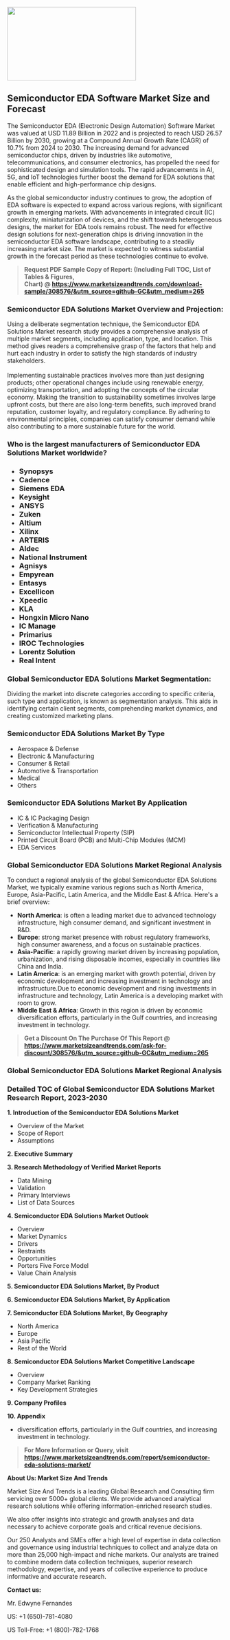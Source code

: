 <p><img class="alignnone size-medium wp-image-20088" src="https://ffe5etoiles.com/wp-content/uploads/2024/12/MST1-300x171.png" alt="" width="300" height="171" /></p><h2>Semiconductor EDA Software Market Size and Forecast</h2><p>The Semiconductor EDA (Electronic Design Automation) Software Market was valued at USD 11.89 Billion in 2022 and is projected to reach USD 26.57 Billion by 2030, growing at a Compound Annual Growth Rate (CAGR) of 10.7% from 2024 to 2030. The increasing demand for advanced semiconductor chips, driven by industries like automotive, telecommunications, and consumer electronics, has propelled the need for sophisticated design and simulation tools. The rapid advancements in AI, 5G, and IoT technologies further boost the demand for EDA solutions that enable efficient and high-performance chip designs.</p><p>As the global semiconductor industry continues to grow, the adoption of EDA software is expected to expand across various regions, with significant growth in emerging markets. With advancements in integrated circuit (IC) complexity, miniaturization of devices, and the shift towards heterogeneous designs, the market for EDA tools remains robust. The need for effective design solutions for next-generation chips is driving innovation in the semiconductor EDA software landscape, contributing to a steadily increasing market size. The market is expected to witness substantial growth in the forecast period as these technologies continue to evolve.</p></p><blockquote id="" class=""><strong>Request PDF Sample Copy of Report: (Including Full TOC, List of Tables &amp; Figures, Chart)&nbsp;@&nbsp;<strong><a href="https://www.marketsizeandtrends.com/download-sample/308576/&utm_source=github-GC&utm_medium=265" target="_blank">https://www.marketsizeandtrends.com/download-sample/308576/&utm_source=github-GC&utm_medium=265</a></strong></strong></blockquote><h3 id="" class="">Semiconductor EDA Solutions Market&nbsp;Overview and Projection:</h3><p id="" class="">Using a deliberate segmentation technique, the Semiconductor EDA Solutions Market research study provides a comprehensive analysis of multiple market segments, including application, type, and location. This method gives readers a comprehensive grasp of the factors that help and hurt each industry in order to satisfy the high standards of industry stakeholders. <br /> <br />Implementing sustainable practices involves more than just designing products; other operational changes include using renewable energy, optimizing transportation, and adopting the concepts of the circular economy. Making the transition to sustainability sometimes involves large upfront costs, but there are also long-term benefits, such improved brand reputation, customer loyalty, and regulatory compliance. By adhering to environmental principles, companies can satisfy consumer demand while also contributing to a more sustainable future for the world.</p><h3 id="" class="">Who is the largest manufacturers of&nbsp;Semiconductor EDA Solutions Market worldwide?</h3><h3 class=""><p><ul><li>Synopsys </li><li> Cadence </li><li> Siemens EDA </li><li> Keysight </li><li> ANSYS </li><li> Zuken </li><li> Altium </li><li> Xilinx </li><li> ARTERIS </li><li> Aldec </li><li> National Instrument </li><li> Agnisys </li><li> Empyrean </li><li> Entasys </li><li> Excellicon </li><li> Xpeedic </li><li> KLA </li><li> Hongxin Micro Nano </li><li> IC Manage </li><li> Primarius </li><li> IROC Technologies </li><li> Lorentz Solution </li><li> Real Intent</li></ul></p></h3><h3 id="" class="">Global&nbsp;Semiconductor EDA Solutions Market Segmentation:</h3><p id="" class="">Dividing the market into discrete categories according to specific criteria, such type and application, is known as segmentation analysis. This aids in identifying certain client segments, comprehending market dynamics, and creating customized marketing plans.</p><h3 id="" class="">Semiconductor EDA Solutions Market&nbsp;By Type</h3><p><p><ul><li>Aerospace & Defense</li><li> Electronic & Manufacturing</li><li> Consumer & Retail</li><li> Automotive & Transportation</li><li> Medical</li><li> Others</p></li></ul></p></p><h3 id="" class="">Semiconductor EDA Solutions Market&nbsp;By Application</h3><p class=""><p><ul><li>IC & IC Packaging Design</li><li> Verification & Manufacturing</li><li> Semiconductor Intellectual Property (SIP)</li><li> Printed Circuit Board (PCB) and Multi-Chip Modules (MCM)</li><li> EDA Services</li></ul></p></p><h3 id="" class="">Global Semiconductor EDA Solutions Market Regional Analysis</h3><p id="" class="">To conduct a regional analysis of the global Semiconductor EDA Solutions Market, we typically examine various regions such as North America, Europe, Asia-Pacific, Latin America, and the Middle East &amp; Africa. Here's a brief overview:</p><ul><li><strong>North America</strong>: is often a leading market due to advanced technology infrastructure, high consumer demand, and significant investment in R&amp;D.</li><li><strong>Europe</strong>: strong market presence with robust regulatory frameworks, high consumer awareness, and a focus on sustainable practices.</li><li><strong>Asia-Pacific</strong>: a rapidly growing market driven by increasing population, urbanization, and rising disposable incomes, especially in countries like China and India.</li><li><strong>Latin America</strong>: is an emerging market with growth potential, driven by economic development and increasing investment in technology and infrastructure.Due to economic development and rising investments in infrastructure and technology, Latin America is a developing market with room to grow.</li><li><strong>Middle East &amp; Africa</strong>: Growth in this region is driven by economic diversification efforts, particularly in the Gulf countries, and increasing investment in technology.</li></ul><blockquote id="" class=""><strong>Get a Discount On The Purchase Of This Report @ <strong><a href="https://www.marketsizeandtrends.com/ask-for-discount/308576/&utm_source=github-GC&utm_medium=265" target="_blank">https://www.marketsizeandtrends.com/ask-for-discount/308576/&utm_source=github-GC&utm_medium=265</a></strong></strong></blockquote><h3 id="" class="">Global Semiconductor EDA Solutions Market Regional Analysis</h3><h3 id="" class="">Detailed TOC of Global Semiconductor EDA Solutions Market Research Report, 2023-2030</h3><p id="" class=""><strong>1. Introduction of the Semiconductor EDA Solutions Market</strong></p><ul><li>Overview of the Market</li><li>Scope of Report</li><li>Assumptions</li></ul><p id="" class=""><strong>2. Executive Summary</strong></p><p id="" class=""><strong>3. Research Methodology of Verified Market Reports</strong></p><ul><li>Data Mining</li><li>Validation</li><li>Primary Interviews</li><li>List of Data Sources</li></ul><p id="" class=""><strong>4. Semiconductor EDA Solutions Market Outlook</strong></p><ul><li>Overview</li><li>Market Dynamics</li><li>Drivers</li><li>Restraints</li><li>Opportunities</li><li>Porters Five Force Model</li><li>Value Chain Analysis</li></ul><p id="" class=""><strong>5. Semiconductor EDA Solutions Market, By Product</strong></p><p id="" class=""><strong>6. Semiconductor EDA Solutions Market, By Application</strong></p><p id="" class=""><strong>7. Semiconductor EDA Solutions Market, By Geography</strong></p><ul><li>North America</li><li>Europe</li><li>Asia Pacific</li><li>Rest of the World</li></ul><p id="" class=""><strong>8. Semiconductor EDA Solutions Market Competitive Landscape</strong></p><ul><li>Overview</li><li>Company Market Ranking</li><li>Key Development Strategies</li></ul><p id="" class=""><strong>9. Company Profiles</strong></p><p id="" class=""><strong>10. Appendix</strong></p><ul><li>diversification efforts, particularly in the Gulf countries, and increasing investment in technology.</li></ul><blockquote id="" class=""><strong>For More Information or Query, visit <strong><strong><a href="https://www.marketsizeandtrends.com/report/semiconductor-eda-solutions-market/" target="_blank">https://www.marketsizeandtrends.com/report/semiconductor-eda-solutions-market/</a></strong></strong></strong></blockquote><p id="" class=""><strong>About Us: Market Size And Trends</strong></p><p id="" class="">Market Size And Trends is a leading Global Research and Consulting firm servicing over 5000+ global clients. We provide advanced analytical research solutions while offering information-enriched research studies.</p><p id="" class="">We also offer insights into strategic and growth analyses and data necessary to achieve corporate goals and critical revenue decisions.</p><p id="" class="">Our 250 Analysts and SMEs offer a high level of expertise in data collection and governance using industrial techniques to collect and analyze data on more than 25,000 high-impact and niche markets. Our analysts are trained to combine modern data collection techniques, superior research methodology, expertise, and years of collective experience to produce informative and accurate research.</p><p id="" class=""><strong>Contact us:</strong></p><p id="" class="">Mr. Edwyne Fernandes</p><p id="" class="">US: +1 (650)-781-4080</p><p id="" class="">US Toll-Free: +1 (800)-782-1768</p>
